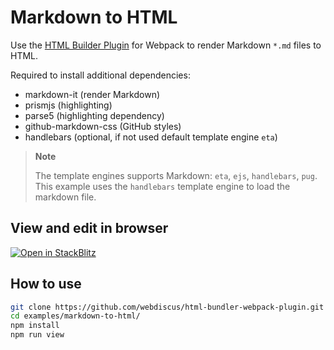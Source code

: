 # Markdown to HTML

Use the [HTML Builder Plugin](https://github.com/webdiscus/html-bundler-webpack-plugin) for Webpack to render Markdown `*.md` files to HTML.

Required to install additional dependencies:

- markdown-it (render Markdown)
- prismjs (highlighting)
- parse5 (highlighting dependency)
- github-markdown-css (GitHub styles)
- handlebars (optional, if not used default template engine `eta`)

> **Note**
> 
> The template engines supports Markdown: `eta`, `ejs`, `handlebars`, `pug`.
> This example uses the `handlebars` template engine to load the markdown file.

## View and edit in browser

[![Open in StackBlitz](https://developer.stackblitz.com/img/open_in_stackblitz.svg)](https://stackblitz.com/edit/markdown-to-html-webpack?file=webpack.config.js)

## How to use

```sh
git clone https://github.com/webdiscus/html-bundler-webpack-plugin.git
cd examples/markdown-to-html/
npm install
npm run view
```
